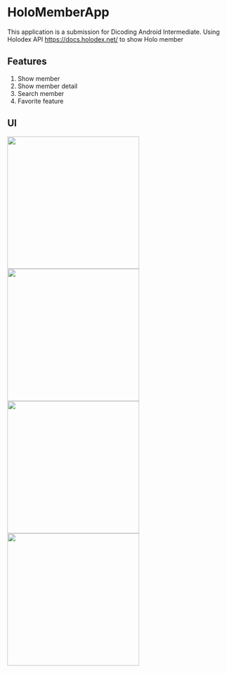 # HoloMemberApp
This application is a submission for Dicoding Android Intermediate.
Using Holodex API https://docs.holodex.net/ to show Holo member

## Features
1. Show member
2. Show member detail
3. Search member
4. Favorite feature

## UI
<img src="https://github.com/ernestwidjaja/HoloMemberApp/assets/47309223/cd93b76e-c11c-4134-b084-d5f86a9cdbf5" width="300"/>
<img src="https://github.com/ernestwidjaja/HoloMemberApp/assets/47309223/072bef38-1fe6-4287-89e6-82ac0fc8fdb8" width="300"/>
<img src="https://github.com/ernestwidjaja/HoloMemberApp/assets/47309223/e49cd308-e3d3-44c2-8157-7fc6ec34dd2e" width="300"/>
<img src="https://github.com/ernestwidjaja/HoloMemberApp/assets/47309223/93b3e9a7-7b38-4698-b4f7-a8ae317dc28b" width="300"/>
